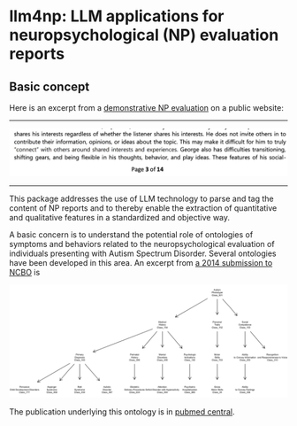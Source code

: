 # llm4np: LLM applications for neuropsychological (NP) evaluation reports

## Basic concept

Here is an excerpt from a [demonstrative NP evaluation](https://www.thepeerconsult.com/_files/ugd/38c21a_34d817a3c29c43019ea07630ac486230.pdf) on a public website:

<hr>

![NP excerpt](man/figures/tinyslice.jpg)

<hr>

This package addresses the use of LLM technology to parse and tag the
content of NP reports and to thereby enable the extraction of
quantitative and qualitative features in a standardized and
objective way.

A basic concern is to understand the potential role of ontologies
of symptoms and behaviors related to the neuropsychological evaluation
of individuals presenting with Autism Spectrum Disorder.  Several
ontologies have been developed in this area.  An excerpt from
[a 2014 submission to NCBO](https://bioportal.bioontology.org/ontologies/ASDPTO)
is

![ASDPTO excerpt](man/figures/asdptoSlice.jpg)

The publication underlying this ontology is in [pubmed central](https://pmc.ncbi.nlm.nih.gov/articles/PMC4000751/).
